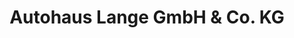 ---
title: "Autohaus Lange GmbH & Co. KG"
url: /neustadt-in-holstein/autohaus-lange-gmbh-und-co-kg/
shop: Autohaus
---